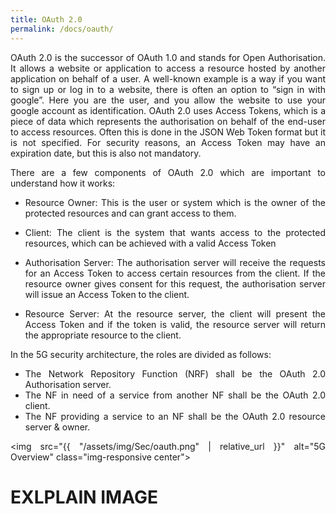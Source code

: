 ```yaml
---
title: OAuth 2.0
permalink: /docs/oauth/
---
```

<style>body {text-align: justify}</style>

OAuth 2.0 is the successor of OAuth 1.0 and stands for Open Authorisation. It allows a website or application to access a resource hosted by another application on behalf of a user.
A well-known example is a way if you want to sign up or log in to a website, there is often an option to “sign in with google”. Here you are the user, and you allow the website to use your google account as identification.
OAuth 2.0 uses Access Tokens, which is a piece of data which represents the authorisation on behalf of the end-user to access resources. Often this is done in the JSON Web Token format but it is not specified. For security reasons, an Access Token may have an expiration date, but this is also not mandatory.

There are a few components of OAuth 2.0 which are important to understand how it works:

- Resource Owner: This is the user or system which is the owner of the protected resources and can grant access to them.

- Client: The client is the system that wants access to the protected resources, which can be achieved with a valid Access Token

- Authorisation Server: The authorisation server will receive the requests for an Access Token to access certain resources from the client. If the resource owner gives consent for this request, the authorisation server will issue an Access Token to the client.

- Resource Server: At the resource server, the client will present the Access Token and if the token is valid, the resource server will return the appropriate resource to the client.

In the 5G security architecture, the roles are divided as follows:
- The Network Repository Function (NRF) shall be the OAuth 2.0 Authorisation server.
- The NF in need of a service from another NF shall be the OAuth 2.0 client.
- The NF providing a service to an NF shall be the OAuth 2.0 resource server & owner.

<img src="{{ "/assets/img/Sec/oauth.png" | relative_url }}" alt="5G Overview" class="img-responsive center">

# EXLPLAIN IMAGE